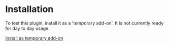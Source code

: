 # Installation

To test this plugin, install it as a 'temporary add-on'. It is not currently
ready for day to day usage.

[Install as temporary
add-on](https://extensionworkshop.com/documentation/develop/temporary-installation-in-firefox/)
